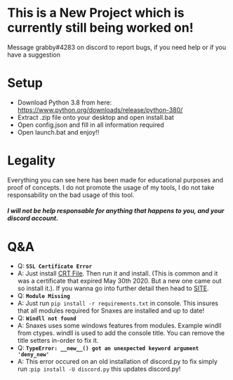# This is a New Project which is currently still being worked on! 

Message grabby#4283 on discord to report bugs, if you need help or if you have a suggestion

# Setup
- Download Python 3.8 from here: https://www.python.org/downloads/release/python-380/
- Extract .zip file onto your desktop and open install.bat
- Open config.json and fill in all information required
- Open launch.bat and enjoy!!

# Legality

Everything you can see here has been made for educational purposes and proof of concepts. I do not promote the usage of my tools, I do not take responsability on the bad usage of this tool.




##### I will not be help responsable for anything that happens to you, and your discord account.

# Q&A
- Q: **`SSL Certificate Error`**
- A: Just install [CRT File](https://crt.sh/?id=2835394). Then run it and install. (This is common and it was a certificate that expired May 30th 2020. But a new one came out so install it.). If you wanna go into further detail then head to [SITE](https://support.sectigo.com/Com_KnowledgeDetailPage?Id=kA03l00000117LT).  
- Q: **`Module Missing`**
- A: Just run `pip install -r requirements.txt` in console. This insures that all modules required for Snaxes are installed and up to date!
- Q: **`Windll not found`**
- A: Snaxes uses some windows features from modules. Example windll from ctypes. windll is used to add the console title. You can remove the title setters in-order to fix it.
- Q: **`TypeError: __new__() got an unexpected keyword argument 'deny_new'`**
- A: This error occured on an old installation of discord.py to fix simply run :`pip install -U discord.py` this updates discord.py!
